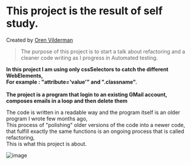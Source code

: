 This project is the result of self  study.
=============
Created by [Oren Vilderman](https://www.linkedin.com/in/oren-vilderman-5208a8171/)<br/>
> The purpose of this project is to start a talk about refactoring and a cleaner code writing as I progress in Automated testing.

**In this project I am using only cssSelectors to catch the different WebElements,**<br/>**For example : "attribute='value'" and ".classname".**<br/><br/>
**The project is a program that login to an existing GMail account, composes emails in a loop and then delete them**

The code is written in a readable way and the program itself is an older program I wrote few months ago,<br/>
This process of "polishing" older versions of the code into a newer code, that fulfill exactly the same functions is an ongoing process that is called refactoring,<br/>
This is what this project is about. 

![image](https://user-images.githubusercontent.com/46252621/57170631-d269dd80-6e16-11e9-9666-6ced78daa9d1.png)

